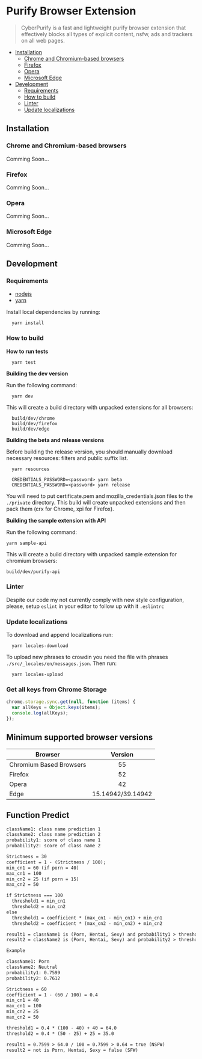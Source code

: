 # Purify Browser Extension

> CyberPurify is a fast and lightweight purify browser extension that effectively blocks all types of explicit content, nsfw, ads and trackers on all web pages.

- [Installation](#installation)
  - [Chrome and Chromium-based browsers](#installation-chrome)
  - [Firefox](#installation-firefox)
  - [Opera](#installation-opera)
  - [Microsoft Edge](#installation-edge)
- [Development](#dev)
  - [Requirements](#dev-requirements)
  - [How to build](#dev-build)
  - [Linter](#dev-linter)
  - [Update localizations](#dev-localizations)

<a id="installation"></a>

## Installation

<a id="installation-chrome"></a>

### Chrome and Chromium-based browsers

Comming Soon...

<a id="installation-firefox"></a>

### Firefox

Comming Soon...

<a id="installation-opera"></a>

### Opera

Comming Soon...

<a id="installation-edge"></a>

### Microsoft Edge

Comming Soon...

<a id="dev"></a>

## Development

<a id="dev-requirements"></a>

### Requirements

- [nodejs](https://nodejs.org/en/download/)
- [yarn](https://yarnpkg.com/en/docs/install/)

Install local dependencies by running:

```
  yarn install
```

<a id="dev-build"></a>

### How to build

**How to run tests**

```
  yarn test
```

**Building the dev version**

Run the following command:

```
  yarn dev
```

This will create a build directory with unpacked extensions for all browsers:

```
  build/dev/chrome
  build/dev/firefox
  build/dev/edge
```

**Building the beta and release versions**

Before building the release version, you should manually download necessary resources: filters and public suffix list.

```
  yarn resources
```

```
  CREDENTIALS_PASSWORD=<password> yarn beta
  CREDENTIALS_PASSWORD=<password> yarn release
```

You will need to put certificate.pem and mozilla_credentials.json files to the `./private` directory. This build will create unpacked extensions and then pack them (crx for Chrome, xpi for Firefox).

**Building the sample extension with API**

Run the following command:

```
yarn sample-api
```

This will create a build directory with unpacked sample extension for chromium browsers:

```
build/dev/purify-api
```

<a id="dev-linter"></a>

### Linter

Despite our code my not currently comply with new style configuration,
please, setup `eslint` in your editor to follow up with it `.eslintrc`

<a id="dev-localizations"></a>

### Update localizations

To download and append localizations run:

```
  yarn locales-download
```

To upload new phrases to crowdin you need the file with phrases `./src/_locales/en/messages.json`. Then run:

```
  yarn locales-upload
```

### Get all keys from Chrome Storage

```javascript
chrome.storage.sync.get(null, function (items) {
  var allKeys = Object.keys(items);
  console.log(allKeys);
});
```

## Minimum supported browser versions

| Browser                 |      Version      |
| ----------------------- | :---------------: |
| Chromium Based Browsers |        55         |
| Firefox                 |        52         |
| Opera                   |        42         |
| Edge                    | 15.14942/39.14942 |

## Function Predict

```txt
className1: class name prediction 1
className2: class name prediction 2
probability1: score of class name 1
probability2: score of class name 2

Strictness = 30
coefficient = 1 - (Strictness / 100);
min_cn1 = 60 (if porn = 40)
max_cn1 = 100
min_cn2 = 25 (if porn = 15)
max_cn2 = 50

if Strictness === 100
  threshold1 = min_cn1
  threshold2 = min_cn2
else
  threshold1 = coefficient * (max_cn1 - min_cn1) + min_cn1
  threshold2 = coefficient * (max_cn2 - min_cn2) + min_cn2

result1 = className1 is (Porn, Hentai, Sexy) and probability1 > threshold1 / 100
result2 = className2 is (Porn, Hentai, Sexy) and probability2 > threshold2 / 100

Example

className1: Porn
className2: Neutral
probability1: 0.7599
probability2: 0.7612

Strictness = 60
coefficient = 1 - (60 / 100) = 0.4
min_cn1 = 40
max_cn1 = 100
min_cn2 = 25
max_cn2 = 50

threshold1 = 0.4 * (100 - 40) + 40 = 64.0
threshold2 = 0.4 * (50 - 25) + 25 = 35.0

result1 = 0.7599 > 64.0 / 100 = 0.7599 > 0.64 = true (NSFW)
result2 = not is Porn, Hentai, Sexy = false (SFW)


```
